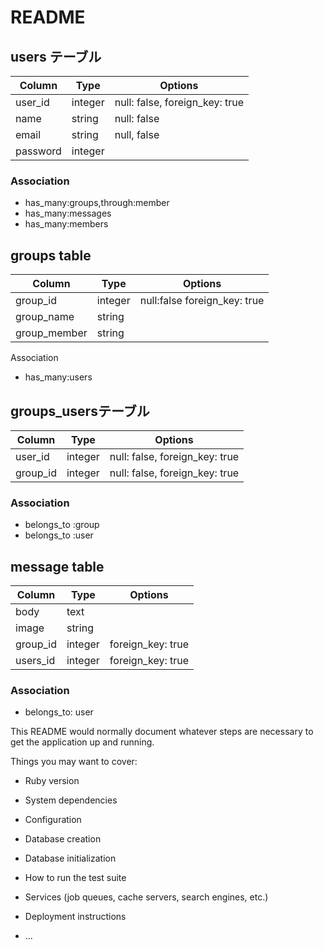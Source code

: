 # README

## users テーブル

|Column|Type|Options|
|------|----|-------|
|user_id|integer|null: false, foreign_key: true|
|name|string|null: false|
|email|string|null, false|
|password|integer||

### Association
- has_many:groups,through:member
- has_many:messages
- has_many:members

## groups table
|Column|Type|Options|
|------|----|-------|
|group_id|integer|null:false foreign_key: true|
|group_name|string||
|group_member|string||

Association
- has_many:users

## groups_usersテーブル

|Column|Type|Options|
|------|----|-------|
|user_id|integer|null: false, foreign_key: true|
|group_id|integer|null: false, foreign_key: true|

### Association
- belongs_to :group
- belongs_to :user

## message table
|Column|Type|Options|
|------|----|-------|
|body|text||
|image|string||
|group_id|integer|foreign_key: true|
|users_id|integer|foreign_key: true|

### Association
- belongs_to: user


This README would normally document whatever steps are necessary to get the
application up and running.

Things you may want to cover:

* Ruby version

* System dependencies

* Configuration

* Database creation

* Database initialization

* How to run the test suite

* Services (job queues, cache servers, search engines, etc.)

* Deployment instructions

* ...
